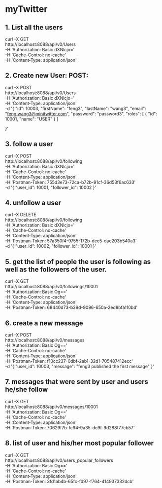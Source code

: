 # myTwitter
## 1. List all the users
curl -X GET \
  http://localhost:8088/api/v0/Users \
  -H 'Authorization: Basic dXNlcjo=' \
  -H 'Cache-Control: no-cache' \
  -H 'Content-Type: application/json' 
  
## 2. Create new User: POST: 
curl -X POST \
  http://localhost:8088/api/v0/Users \
  -H 'Authorization: Basic dXNlcjo=' \
  -H 'Content-Type: application/json' \
  -d '{
    "id": 10003,
    "firstName": "feng3",
    "lastName": "wang3",
    "email": "feng.wang3@minitwitter.com",
    "password": "password3",
    "roles": [
        {
            "id": 10001,
            "name": "USER"
        }
    ]
	
}'

## 3. follow a user
curl -X POST \
  http://localhost:8088/api/v0/following \
  -H 'Authorization: Basic dXNlcjo=' \
  -H 'Cache-Control: no-cache' \
  -H 'Content-Type: application/json' \
  -H 'Postman-Token: 755d3e73-72ca-b72b-91cf-36d53f6ac633' \
  -d '{
    "user_id": 10001,
    "follower_id": 10002
}'

## 4. unfollow a user
curl -X DELETE \
  http://localhost:8088/api/v0/following \
  -H 'Authorization: Basic dXNlcjo=' \
  -H 'Cache-Control: no-cache' \
  -H 'Content-Type: application/json' \
  -H 'Postman-Token: 57a350f4-9755-172b-dec5-dae203b540a3' \
  -d '{
    "user_id": 10002,
    "follower_id": 10001
}'

## 5. get the list of people the user is following as well as the followers of the user.
curl -X GET \
  http://localhost:8088/api/v0/followings/10001 \
  -H 'Authorization: Basic Og==' \
  -H 'Cache-Control: no-cache' \
  -H 'Content-Type: application/json' \
  -H 'Postman-Token: 68440d73-b39d-9096-650a-2ed8bfa110bd' 

## 6. create a new message
curl -X POST \
  http://localhost:8088/api/v0/messages \
  -H 'Authorization: Basic Og==' \
  -H 'Cache-Control: no-cache' \
  -H 'Content-Type: application/json' \
  -H 'Postman-Token: f10cc237-0dbf-2ab1-32d1-705487412ecc' \
  -d '{
    "user_id": 10003,
    "message": "feng3 published the first message"
}'

## 7. messages that were sent by user and users he/she follow
curl -X GET \
  http://localhost:8088/api/v0/messages/10001 \
  -H 'Authorization: Basic Og==' \
  -H 'Cache-Control: no-cache' \
  -H 'Content-Type: application/json' \
  -H 'Postman-Token: 70629f7b-fc94-9a35-dc9f-9d288f77cb57'
  
 ## 8. list of user and his/her most popular follower
 curl -X GET \
  http://localhost:8088/api/v0/users_popular_followers \
  -H 'Authorization: Basic Og==' \
  -H 'Cache-Control: no-cache' \
  -H 'Content-Type: application/json' \
  -H 'Postman-Token: 3fd1ab4b-65fc-fd97-f764-414937332dcb'
 
